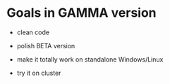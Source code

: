 # Goals in GAMMA version

* clean code

* polish BETA version

* make it totally work on standalone Windows/Linux

* try it on cluster